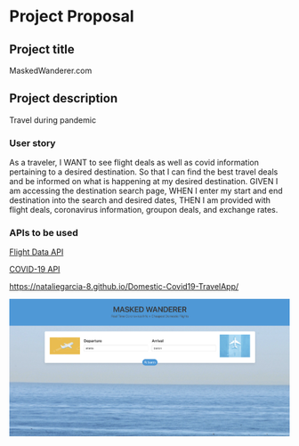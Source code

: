 # Project Proposal

## Project title 

MaskedWanderer.com

## Project description

Travel during pandemic


### User story

As a traveler, 
I WANT to see flight deals as well as covid information pertaining to a desired destination.
So that I can find the best travel deals and be informed on what is happening at my desired destination.
GIVEN I am accessing the destination search page,
WHEN I enter my start and end destination into the search and desired dates,
THEN I am provided with flight deals, coronavirus information, groupon deals, and exchange rates.



### APIs to be used

[Flight Data API](https://rapidapi.com/Travelpayouts/api/flight-data)

[COVID-19 API](https://rapidapi.com/astsiatsko/api/coronavirus-monitor-v2)


https://nataliegarcia-8.github.io/Domestic-Covid19-TravelApp/


![mainpage](assets/img/mainpage.png)
